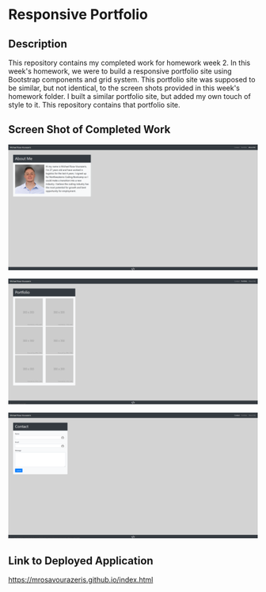 # Responsive Portfolio

## Description

This repository contains my completed work for homework week 2. In this week's homework, we were to build a responsive portfolio site using Bootstrap components and grid system. This portfolio site was supposed to be similar, but not identical, to the screen shots provided in this week's homework folder. I built a similar portfolio site, but added my own touch of style to it. This repository contains that portfolio site.

## Screen Shot of Completed Work

![My About Me](Assets/Images/my-about-me.png)

![My Portfolio](Assets/Images/my-portfolio.png)

![My Contact](Assets/Images/my-contact.png)

## Link to Deployed Application

https://mrosavourazeris.github.io/index.html